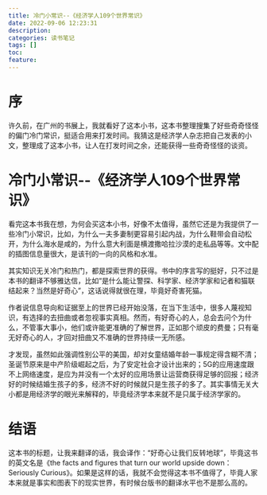 ```yaml
---
title: 冷门小常识--《经济学人109个世界常识》
date: 2022-09-06 12:23:31
description: 
categories: 读书笔记
tags: [] 
toc: 
feature: 
---
```


# 序
许久前，在广州的书展上，我就看好了这本小书，这本书整理搜集了好些奇奇怪怪的偏门冷门常识，挺适合用来打发时间。我猜这是经济学人杂志把自己发表的小文，整理成了这本小书，让人在打发时间之余，还能获得一些奇奇怪怪的谈资。

<!-- more -->

# 冷门小常识--《经济学人109个世界常识》

看完这本书我在想，为何会买这本小书，好像不太值得，虽然它还是为我提供了一些冷门小常识，比如，为什么一夫多妻制更容易引起内战，为什么鞋带会自动松开，为什么海水是咸的，为什么意大利面是横渡撒哈拉沙漠的走私品等等。文中配的插图信息量很大，是该刊的一向的风格和水准。

其实知识无关冷门和热门，都是探索世界的获得。书中的序言写的挺好，只不过是本书的翻译不够雅达信，比如“是什么能让警探、科学家、经济学家和记者和猫联结起来？当然是好奇心”，这话说得就很在理，毕竟好奇害死猫。

作者说信息导向和证据至上的世界已经开始没落，在当下生活中，很多人蔑视知识，有选择的去扭曲或者忽视事实真相。然而，有好奇心的人，总会去问个为什么，不管事大事小，他们或许能更准确的了解世界，正如那个顽皮的费曼；只有毫无好奇心的人，才回对扭曲又不准确的世界持续一无所感。

才发现，虽然如此强调性别公平的美国，却对女童结婚年龄一事规定得含糊不清；圣诞节原来是中产阶级崛起之后，为了安定社会才设计出来的；5G的应用速度跟不上网络速度，是应为并没有一个太好的应用场景让运营商获得足够的回报；经济好的时候结婚生孩子的多，经济不好的时候就只是生孩子的多了。其实事情无关大小都是用经济学的眼光来解释的，毕竟经济学本来就不是只属于经济学家的。

# 结语

这本书的标题，让我来翻译的话，我会译作：“好奇心让我们反转地球”，毕竟这书的英文名是《the facts and figures that turn our world upside down：Seriously Curious》。如果是这样的话，我就不会觉得这本书不值得了，毕竟人家本来就是事实和图表下的现实世界，有时候台版书的翻译水平也不是那么高的。